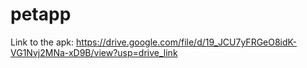 # petapp
Link to the apk: https://drive.google.com/file/d/19_JCU7yFRGeO8idK-VG1Nvj2MNa-xD9B/view?usp=drive_link
